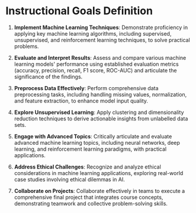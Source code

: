 Instructional Goals Definition
==============================

1. **Implement Machine Learning Techniques**: Demonstrate proficiency in applying key machine learning algorithms, including supervised, unsupervised, and reinforcement learning techniques, to solve practical problems.

2. **Evaluate and Interpret Results**: Assess and compare various machine learning models' performance using established evaluation metrics (accuracy, precision, recall, F1 score, ROC-AUC) and articulate the significance of the findings.

3. **Preprocess Data Effectively**: Perform comprehensive data preprocessing tasks, including handling missing values, normalization, and feature extraction, to enhance model input quality.

4. **Explore Unsupervised Learning**: Apply clustering and dimensionality reduction techniques to derive actionable insights from unlabelled data sets.

5. **Engage with Advanced Topics**: Critically articulate and evaluate advanced machine learning topics, including neural networks, deep learning, and reinforcement learning paradigms, with practical applications.

6. **Address Ethical Challenges**: Recognize and analyze ethical considerations in machine learning applications, exploring real-world case studies involving ethical dilemmas in AI. 

7. **Collaborate on Projects**: Collaborate effectively in teams to execute a comprehensive final project that integrates course concepts, demonstrating teamwork and collective problem-solving skills.